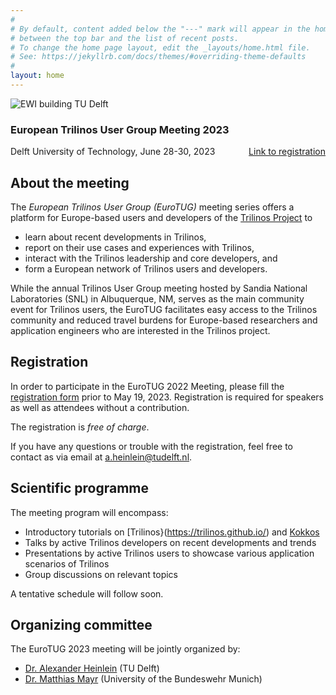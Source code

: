 ```yaml
---
#
# By default, content added below the "---" mark will appear in the home page
# between the top bar and the list of recent posts.
# To change the home page layout, edit the _layouts/home.html file.
# See: https://jekyllrb.com/docs/themes/#overriding-theme-defaults
#
layout: home
---
```


<div class="container">
  <img class="cropped-image none-image" src="https://d2k0ddhflgrk1i.cloudfront.net/_processed_/6/8/csm_diambanner_9db59bcc4a.jpg" alt="EWI building TU Delft"/>
  <div class="text-block delft">
    <h3>European Trilinos User Group Meeting 2023</h3>
    <p>Delft University of Technology, June 28-30, 2023<span style="float:right"><a href="">Link to registration</a></span></p>
  </div>
</div>

## About the meeting

The _European Trilinos User Group (EuroTUG)_ meeting series offers a platform for Europe-based users and developers
of the [Trilinos Project](https://trilinos.github.io) to

- learn about recent developments in Trilinos,
- report on their use cases and experiences with Trilinos,
- interact with the Trilinos leadership and core developers, and
- form a European network of Trilinos users and developers.

While the annual Trilinos User Group meeting hosted by Sandia National Laboratories (SNL) in Albuquerque, NM,
serves as the main community event for Trilinos users,
the EuroTUG facilitates easy access to the Trilinos community and reduced travel burdens for Europe-based researchers and application engineers
who are interested in the Trilinos project.


## Registration

In order to participate in the EuroTUG 2022 Meeting, please fill the [registration form]() prior to May 19, 2023. Registration is required for speakers as well as attendees without a contribution.

The registration is *free of charge*.

If you have any questions or trouble with the registration, feel free to contact as via email at [a.heinlein@tudelft.nl](mailto:a.heinlein@tudelft.nl).

## Scientific programme

The meeting program will encompass:

- Introductory tutorials on [Trilinos}(https://trilinos.github.io/) and [Kokkos](https://kokkos.org/)
- Talks by active Trilinos developers on recent developments and trends
- Presentations by active Trilinos users to showcase various application scenarios of Trilinos
- Group discussions on relevant topics

A tentative schedule will follow soon.

## Organizing committee

The EuroTUG 2023 meeting will be jointly organized by:

- [Dr. Alexander Heinlein](https://searhein.github.io) (TU Delft)
- [Dr. Matthias Mayr](https://mayrmt.github.io) (University of the Bundeswehr Munich)
